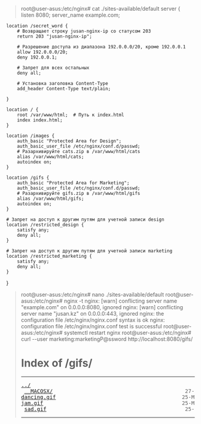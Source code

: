 > root@user-asus:/etc/nginx# cat ./sites-available/default
server {
    listen 8080;
    server_name example.com;

    location /secret_word {
        # Возвращает строку jusan-nginx-ip со статусом 203
        return 203 "jusan-nginx-ip";

        # Разрешение доступа из диапазона 192.0.0.0/20, кроме 192.0.0.1
        allow 192.0.0.0/20;
        deny 192.0.0.1;
        
        # Запрет для всех остальных
        deny all;

        # Установка заголовка Content-Type
        add_header Content-Type text/plain;

    }

    location / {
        root /var/www/html;  # Путь к index.html
        index index.html;
    }

    location /images {
        auth_basic "Protected Area for Design";
        auth_basic_user_file /etc/nginx/conf.d/passwd;
        # Разархивируйте cats.zip в /var/www/html/cats
        alias /var/www/html/cats;
        autoindex on;
    }

    location /gifs {
        auth_basic "Protected Area for Marketing";
        auth_basic_user_file /etc/nginx/conf.d/passwd;
        # Разархивируйте gifs.zip в /var/www/html/gifs
        alias /var/www/html/gifs;
        autoindex on;
    }

    # Запрет на доступ к другим путям для учетной записи design
    location /restricted_design {
        satisfy any;
        deny all;
    }

    # Запрет на доступ к другим путям для учетной записи marketing
    location /restricted_marketing {
        satisfy any;
        deny all;
    }
}



> root@user-asus:/etc/nginx# nano ./sites-available/default
> root@user-asus:/etc/nginx# nginx -t
> nginx: [warn] conflicting server name "example.com" on 0.0.0.0:8080, ignored
> nginx: [warn] conflicting server name "jusan.kz" on 0.0.0.0:443, ignored
> nginx: the configuration file /etc/nginx/nginx.conf syntax is ok
> nginx: configuration file /etc/nginx/nginx.conf test is successful
> root@user-asus:/etc/nginx# systemctl restart nginx
> root@user-asus:/etc/nginx# curl --user marketing:marketingP@ssword  http://localhost:8080/gifs/
>  <html>
>  <head><title>Index of /gifs/</title></head>
>  <body>
>  <h1>Index of /gifs/</h1><hr><pre><a href="../">../</a>
>  <a href="__MACOSX/">__MACOSX/</a>                                          27-Oct-2024  14:06                   -
> <a href="dancing.gif">dancing.gif</a>                                        25-Mar-2022   11:20              253794
> <a href="jam.gif">jam.gif</a>                                            25-Mar-2022 11:20              471720
>  <a href="sad.gif">sad.gif</a>                                            25-Mar-2022 11:21             3605836
> </pre><hr></body>
>  </html>
